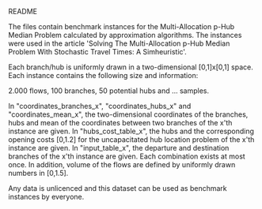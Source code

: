 README

The files contain benchmark instances for the Multi-Allocation p-Hub Median Problem calculated by approximation algorithms.
The instances were used in the article 'Solving The Multi-Allocation p-Hub Median Problem With Stochastic Travel Times: A Simheuristic'.

Each branch/hub is uniformly drawn in a two-dimensional [0,1]x[0,1] space.
Each instance contains the following size and information:

2.000 flows, 100 branches, 50 potential hubs and ... samples. 

In "coordinates_branches_x", "coordinates_hubs_x" and "coordinates_mean_x", the two-dimensional coordinates of the branches, hubs and mean of the coordinates between two branches of the x'th instance are given.
In "hubs_cost_table_x", the hubs and the corresponding opening costs [0,1.2] for the uncapacitated hub location problem of the x'th instance are given.
In "input_table_x", the departure and destination branches of the x'th instance are given. Each combination exists at most once.
In addition, volume of the flows are defined by uniformly drawn numbers in [0,1.5].

Any data is unlicenced and this dataset can be used as benchmark instances by everyone.


